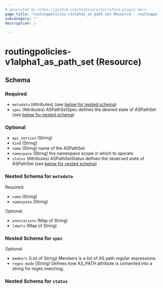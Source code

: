 ```yaml
---
# generated by https://github.com/hashicorp/terraform-plugin-docs
page_title: "routingpolicies-v1alpha1_as_path_set Resource - routingpolicies-v1alpha1"
subcategory: ""
description: |-
  
---
```


# routingpolicies-v1alpha1_as_path_set (Resource)





<!-- schema generated by tfplugindocs -->
## Schema

### Required

- `metadata` (Attributes) (see [below for nested schema](#nestedatt--metadata))
- `spec` (Attributes) ASPathSetSpec defines the desired state of ASPathSet (see [below for nested schema](#nestedatt--spec))

### Optional

- `api_version` (String)
- `kind` (String)
- `name` (String) name of the ASPathSet
- `namespace` (String) the namespace scope in which to operate
- `status` (Attributes) ASPathSetStatus defines the observed state of ASPathSet (see [below for nested schema](#nestedatt--status))

<a id="nestedatt--metadata"></a>
### Nested Schema for `metadata`

Required:

- `name` (String)
- `namespace` (String)

Optional:

- `annotations` (Map of String)
- `labels` (Map of String)


<a id="nestedatt--spec"></a>
### Nested Schema for `spec`

Optional:

- `members` (List of String) Members is a list of AS path regular expressions.
- `regex_mode` (String) Defines how AS_PATH attribute is converted into a string for regex matching.


<a id="nestedatt--status"></a>
### Nested Schema for `status`
